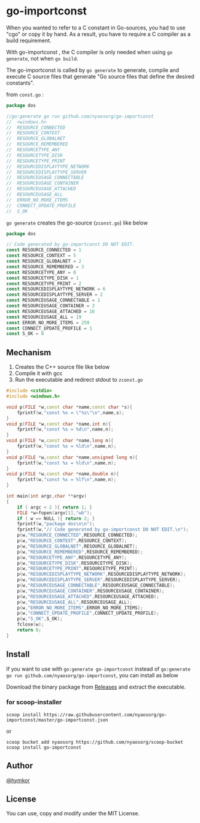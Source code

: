 go-importconst
==============

When you wanted to refer to a C constant in Go-sources, you had to use "cgo" or copy it by hand. As a result, you have to require a C compiler as a build requirement.

With go-importconst , the C compiler is only needed when using `go generate`, not when `go build`.

The go-importconst is called by `go generate` to generate, compile and execute C source files that generate "Go source files that define the desired constants".

from `const.go` :

```go
package dos

//go:generate go run github.com/nyaosorg/go-importconst
//	<windows.h>
//	RESOURCE_CONNECTED
//	RESOURCE_CONTEXT
//	RESOURCE_GLOBALNET
//	RESOURCE_REMEMBERED
//	RESOURCETYPE_ANY
//	RESOURCETYPE_DISK
//	RESOURCETYPE_PRINT
//	RESOURCEDISPLAYTYPE_NETWORK
//	RESOURCEDISPLAYTYPE_SERVER
//	RESOURCEUSAGE_CONNECTABLE
//	RESOURCEUSAGE_CONTAINER
//	RESOURCEUSAGE_ATTACHED
//	RESOURCEUSAGE_ALL
//	ERROR_NO_MORE_ITEMS
//	CONNECT_UPDATE_PROFILE
//	S_OK
```

`go generate` creates the go-source (`zconst.go`) like below

```zconst.go
package dos

// Code generated by go-importconst DO NOT EDIT.
const RESOURCE_CONNECTED = 1
const RESOURCE_CONTEXT = 5
const RESOURCE_GLOBALNET = 2
const RESOURCE_REMEMBERED = 3
const RESOURCETYPE_ANY = 0
const RESOURCETYPE_DISK = 1
const RESOURCETYPE_PRINT = 2
const RESOURCEDISPLAYTYPE_NETWORK = 6
const RESOURCEDISPLAYTYPE_SERVER = 2
const RESOURCEUSAGE_CONNECTABLE = 1
const RESOURCEUSAGE_CONTAINER = 2
const RESOURCEUSAGE_ATTACHED = 16
const RESOURCEUSAGE_ALL = 19
const ERROR_NO_MORE_ITEMS = 259
const CONNECT_UPDATE_PROFILE = 1
const S_OK = 0
```

Mechanism
---------

1. Creates the C++ source file like below
2. Compile it with gcc
3. Run the executable and redirect stdout to `zconst.go`


```zconst.cpp
#include <cstdio>
#include <windows.h>

void p(FILE *w,const char *name,const char *s){
	fprintf(w,"const %s = \"%s\"\n",name,s);
}
void p(FILE *w,const char *name,int n){
	fprintf(w,"const %s = %d\n",name,n);
}
void p(FILE *w,const char *name,long n){
	fprintf(w,"const %s = %ld\n",name,n);
}
void p(FILE *w,const char *name,unsigned long n){
	fprintf(w,"const %s = %ld\n",name,n);
}
void p(FILE *w,const char *name,double n){
	fprintf(w,"const %s = %lf\n",name,n);
}

int main(int argc,char **argv)
{
    if ( argc < 2 ){ return 1; }
    FILE *w=fopen(argv[1],"wb");
    if ( w == NULL ){ return 2; }
    fprintf(w,"package dos\n\n");
    fprintf(w,"// Code generated by go-importconst DO NOT EDIT.\n");
    p(w,"RESOURCE_CONNECTED",RESOURCE_CONNECTED);
    p(w,"RESOURCE_CONTEXT",RESOURCE_CONTEXT);
    p(w,"RESOURCE_GLOBALNET",RESOURCE_GLOBALNET);
    p(w,"RESOURCE_REMEMBERED",RESOURCE_REMEMBERED);
    p(w,"RESOURCETYPE_ANY",RESOURCETYPE_ANY);
    p(w,"RESOURCETYPE_DISK",RESOURCETYPE_DISK);
    p(w,"RESOURCETYPE_PRINT",RESOURCETYPE_PRINT);
    p(w,"RESOURCEDISPLAYTYPE_NETWORK",RESOURCEDISPLAYTYPE_NETWORK);
    p(w,"RESOURCEDISPLAYTYPE_SERVER",RESOURCEDISPLAYTYPE_SERVER);
    p(w,"RESOURCEUSAGE_CONNECTABLE",RESOURCEUSAGE_CONNECTABLE);
    p(w,"RESOURCEUSAGE_CONTAINER",RESOURCEUSAGE_CONTAINER);
    p(w,"RESOURCEUSAGE_ATTACHED",RESOURCEUSAGE_ATTACHED);
    p(w,"RESOURCEUSAGE_ALL",RESOURCEUSAGE_ALL);
    p(w,"ERROR_NO_MORE_ITEMS",ERROR_NO_MORE_ITEMS);
    p(w,"CONNECT_UPDATE_PROFILE",CONNECT_UPDATE_PROFILE);
    p(w,"S_OK",S_OK);
    fclose(w);
    return 0;
}
```

Install
-------

If you want to use with `go:generate go-importconst` instead of `go:generate go run github.com/nyaosorg/go-importconst`, you can install as below

Download the binary package from [Releases](https://github.com/nyaosorg/go-importconst/releases) and extract the executable.

### for scoop-installer

```
scoop install https://raw.githubusercontent.com/nyaosorg/go-importconst/master/go-importconst.json
```

or

```
scoop bucket add nyaosorg https://github.com/nyaosorg/scoop-bucket
scoop install go-importconst
```

Author
------

[@hymkor](http://github.com/hymkor/)


License
-------

You can use, copy and modify under the MIT License.
